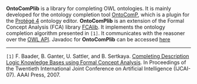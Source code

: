**OntoComPlib** is a library for completing OWL ontologies. It is mainly developed for the ontology completion tool [OntoComP](https://ontocomp.googlecode.com), which is a plugin for
the [Protégé 4](https://www.co-ode.org/downloads/protege-x/) ontology editor. **OntoComPlib**
is an extension of the Formal Concept Analysis (FCA) library
[FCAlib](https://fcalib.googlecode.com). It implements the ontology completion algorithm
presented in `[1]`. It communicates with the reasoner over the
[OWL API](http://owlapi.sourceforge.net/).
Javadoc for **OntoComPlib** can be accessed
[here](http://ontocomplib.googlecode.com/svn/trunk/doc/javadoc/index.html)

---


`[1]` F. Baader, B. Ganter, U. Sattler, and B. Sertkaya.  [Completing Description Logic Knowledge Bases using Formal Concept Analysis](https://lat.inf.tu-dresden.de/research/papers/2007/BGSS-IJCAI07.pdf). In  Proceedings of the Twentieth International Joint Conference on Artificial Intelligence (IJCAI-07). AAAI Press, 2007.